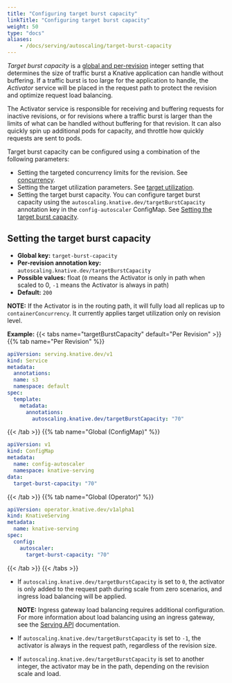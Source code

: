 ```yaml
---
title: "Configuring target burst capacity"
linkTitle: "Configuring target burst capacity"
weight: 50
type: "docs"
aliases:
    - /docs/serving/autoscaling/target-burst-capacity
---
```


_Target burst capacity_ is a [global and per-revision](./autoscaling-concepts.md) integer setting that determines the size of traffic burst a Knative application can handle without buffering.
If a traffic burst is too large for the application to handle, the _Activator_ service will be placed in the request path to protect the revision and optimize request load balancing.

The Activator service is responsible for receiving and buffering requests for inactive revisions, or for revisions where a traffic burst is larger than the limits of what can be handled without buffering for that revision. It can also quickly spin up additional pods for capacity, and throttle how quickly requests are sent to pods.

Target burst capacity can be configured using a combination of the following parameters:

- Setting the targeted concurrency limits for the revision. See [concurrency](../../serving/autoscaling/concurrency.md).
- Setting the target utilization parameters. See [target utilization](../../serving/autoscaling/concurrency.md#target-utilization).
- Setting the target burst capacity. You can configure target burst capacity using the `autoscaling.knative.dev/targetBurstCapacity` annotation key in the `config-autoscaler` ConfigMap. See [Setting the target burst capacity](#setting-the-target-burst-capacity).

## Setting the target burst capacity

- **Global key:** `target-burst-capacity`
- **Per-revision annotation key:** `autoscaling.knative.dev/targetBurstCapacity`
- **Possible values:** float (`0` means the Activator is only in path when scaled to 0, `-1` means the Activator is always in path)
- **Default:** `200`

**NOTE:** If the Activator is in the routing path, it will fully load all replicas up to `containerConcurrency`. It currently applies target utilization only on revision level.

**Example:**
{{< tabs name="targetBurstCapacity" default="Per Revision" >}}
{{% tab name="Per Revision" %}}
```yaml
apiVersion: serving.knative.dev/v1
kind: Service
metadata:
  annotations:
  name: s3
  namespace: default
spec:
  template:
    metadata:
      annotations:
        autoscaling.knative.dev/targetBurstCapacity: "70"
```
{{< /tab >}}
{{% tab name="Global (ConfigMap)" %}}
```yaml
apiVersion: v1
kind: ConfigMap
metadata:
  name: config-autoscaler
  namespace: knative-serving
data:
  target-burst-capacity: "70"
```
{{< /tab >}}
{{% tab name="Global (Operator)" %}}
```yaml
apiVersion: operator.knative.dev/v1alpha1
kind: KnativeServing
metadata:
  name: knative-serving
spec:
  config:
    autoscaler:
      target-burst-capacity: "70"
```
{{< /tab >}}
{{< /tabs >}}

- If `autoscaling.knative.dev/targetBurstCapacity` is set to `0`, the activator is only added to the request path during scale from zero scenarios, and ingress load balancing will be applied.

  **NOTE:** Ingress gateway load balancing requires additional configuration. For more information about load balancing using an ingress gateway, see the [Serving API](../../reference/api/serving.md) documentation.

- If `autoscaling.knative.dev/targetBurstCapacity` is set to `-1`, the activator is always in the request path, regardless of the revision size.

- If `autoscaling.knative.dev/targetBurstCapacity` is set to another integer, the activator may be in the path, depending on the revision scale and load.
